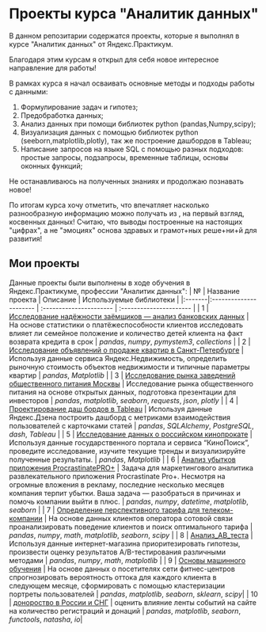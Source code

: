# Проекты курса "Аналитик данных" 

В данном репозитарии содержатся проекты, которые я выполнял в курсе "Аналитик данных" от Яндекс.Практикум.

Благодаря этим курсам я открыл для себя новое интересное направление для работы!

В рамках курса я начал осваивать основные методы и подходы работы с данными:

1. Формулирование задач и гипотез;
2. Предобработка данных;
3. Анализ данных при помощи библиотек python (pandas,Numpy,scipy);
4. Визуализация данных с помощью библиотек python (seeborn,matplotlib,plotly), так же построение дашбордов в Tableau;
5. Написание запросов на языке SQL с помощью разных подходов: простые запросы, подзапросы, временные таблицы, основы оконных функций; 

Не останавливаюсь на полученных знаниях и продолжаю познавать новое!

По итогам курса хочу отметить, что впечатляет насколько разнообразную информацию можно получать из , на первый взгляд, косвенных данных!
Считаю, что выводы построенные на настоящих "цифрах", а не "эмоциях" основа здравых и грамот+ных реше+ни+й для развития!
## Мои проекты

Данные проекты были выполнены в ходе обучения в Яндекс.Практикуме, профессии "Аналитик данных":
|  № | Название проекта | Описание | Используемые библиотеки | 
|:-------|:---------------------- | :---------------------- | :---------------------- |
| 1 | [Исследование надёжности заёмщиков — анализ банковских данных](Исследование_надёжности_заёмщиков—анализ_банковских_данных) | На основе статистики о платёжеспособности клиентов исследовать влияет ли семейное положение и количество детей клиента на факт возврата кредита в срок | *pandas*, *numpy*, *pymystem3*, *collections* |
| 2 | [Исследование объявлений о продаже квартир в Санкт-Петербурге](Исследование_объявлений_о_продаже_квартир_в_Санкт-Петербурге) | Используя данные сервиса Яндекс.Недвижимость, определить рыночную стоимость объектов недвижимости и типичные параметры квартир | *pandas*, *Matplotlib* |
| 3 | [Исследование рынка заведений общественного питания Москвы](Исследование_рынка_заведений_общественного_питания_Москвы) | Исследование рынка общественного питания на основе открытых данных, подготовка презентации для инвесторов | *pandas*, *matplotlib*, *seaborn*, *requests*, *json*, *plotly* |
| 4 | [Проектирование даш бордов в Tableau](Проектирование_даш_бордов_в_Tableau) | Используя данные Яндекс.Дзена построить дашборд с метриками взаимодействия пользователей с карточками статей | *pandas*, *SQLAlchemy*, *PostgreSQL*, *dash*, *Tableau* |
| 5 | [Исследование данных о российском кинопрокате](Исследование_данных_о_российском_кинопрокате) | Используя данные государственного портала и сервиса “КиноПоиск”, проведите исследование, изучите текущие тренды и визуализируйте полученные результаты. | *pandas*, *Matplotlib* |
| 6 | [Анализ убытков приложения ProcrastinatePRO+](Анализ_бизнес_показателей) | Задача для маркетингового аналитика развлекательного приложения Procrastinate Pro+. Несмотря на огромные вложения в рекламу, последние несколько месяцев компания терпит убытки. Ваша задача — разобраться в причинах и помочь компании выйти в плюс. | *pandas*, *numpy*, *datetime*, *matplotlib*, *seaborn* |
| 7 | [Определение перспективного тарифа для телеком-компании](Определение_перспективного_тарифа_для_телеком-компании) | На основе данных клиентов оператора сотовой связи проанализировать поведение клиентов и поиск оптимального тарифа | *pandas*, *numpy*, *math*, *matplotlib*, *seaborn*, *scipy* |
| 8 | [Анализ_AB_теста](Анализ_AB_теста) | Используя данные интернет-магазина приоритезировать гипотезы, произвести оценку результатов A/B-тестирования различными методами | *pandas*, *numpy*, *math*, *matplotlib* |
| 9 | [Основы машинного обучения](Основы_машинного_обучения) | На основе данных о посетителях сети фитнес-центров спрогнозировать вероятность оттока для каждого клиента в следующем месяце, сформировать с помощью кластеризации портреты пользователей | *pandas*, *matplotlib*, *seaborn*, *sklearn*, *scipy*|
| 10 | [донороство в России и СНГ](Донороство_в_России_и_СНГ) | оценить влияние ленты событий на сайте на количество регистраций и донаций | *pandas*, *matplotlib*, *seaborn*, *functools*, *natasha*, *io*|


